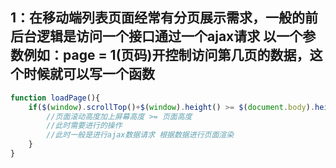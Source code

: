 ## 1：在移动端列表页面经常有分页展示需求，一般的前后台逻辑是访问一个接口通过一个ajax请求 以一个参数例如：page = 1(页码)开控制访问第几页的数据，这个时候就可以写一个函数

```js
function loadPage(){
	if($(window).scrollTop()+$(window).height() >= $(document.body).height()){
		//页面滚动高度加上屏幕高度 >= 页面高度
		//此时需要进行的操作
		//此时一般是进行ajax数据请求 根据数据进行页面渲染
	}
}
``` 